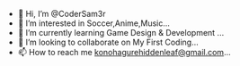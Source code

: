 - 👋 Hi, I’m @CoderSam3r
- 👀 I’m interested in Soccer,Anime,Music...
- 🌱 I’m currently learning Game Design & Development ...
- 💞️ I’m looking to collaborate on My First Coding...
- 📫 How to reach me konohagurehiddenleaf@gmail.com...

<!---
CoderSam3r/CoderSam3r is a ✨ special ✨ repository because its `README.md` (this file) appears on your GitHub profile.
You can click the Preview link to take a look at your changes.
--->
